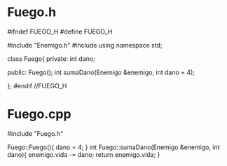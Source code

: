 # Fuego.h
#ifndef FUEGO_H
#define FUEGO_H

#include "Enemigo.h"
#include <string>
using namespace std;

class Fuego{
private:
  int dano;

public:
  Fuego();
  int sumaDano(Enemigo &enemigo, int dano = 4);

};
#endif //FUEGO_H
# Fuego.cpp
#include "Fuego.h"

Fuego::Fuego(){
  dano = 4;
}
int Fuego::sumaDano(Enemigo &enemigo, int dano){
  enemigo.vida -= dano;
  return enemigo.vida;
}
